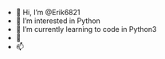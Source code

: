 - 👋 Hi, I’m @Erik6821
- 👀 I’m interested in Python
- 🌱 I’m currently learning to code in Python3
- 💞️
- 📫

<!---
Erik6821/Erik6821 is a ✨ special ✨ repository because its `README.md` (this file) appears on your GitHub profile.
You can click the Preview link to take a look at your changes.
--->
